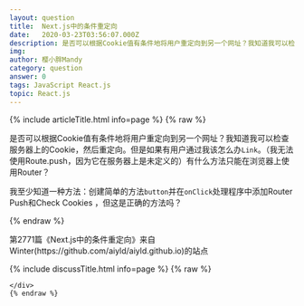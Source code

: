```yaml
---
layout: question
title:  Next.js中的条件重定向
date:   2020-03-23T03:56:07.000Z
description: 是否可以根据Cookie值有条件地将用户重定向到另一个网址？我知道我可以检查服务器上的Cookie，然后重定向。但是如果有用户通过我该怎么办Link。（我...
img: 
author: 樱小胖Mandy
category: question
answer: 0
tags: JavaScript React.js
topic: React.js
---
```

<div class="article-root">
  <div class="article">
    {% include articleTitle.html info=page %}
    {% raw %}
    <div class="article-content"><p><font style="vertical-align: inherit;"><font style="vertical-align: inherit;">是否可以根据Cookie值有条件地将用户重定向到另一个网址？</font><font style="vertical-align: inherit;">我知道我可以检查服务器上的Cookie，然后重定向。</font><font style="vertical-align: inherit;">但是如果有用户通过我该怎么办</font></font><code>Link</code><font style="vertical-align: inherit;"><font style="vertical-align: inherit;">。</font><font style="vertical-align: inherit;">（我无法使用Route.push，因为它在服务器上是未定义的）有什么方法只能在浏览器上使用Router？</font></font></p>

<p><font style="vertical-align: inherit;"><font style="vertical-align: inherit;">我至少知道一种方法：创建简单的方法</font></font><code>button</code><font style="vertical-align: inherit;"><font style="vertical-align: inherit;">并在</font></font><code>onClick</code><font style="vertical-align: inherit;"><font style="vertical-align: inherit;">处理程序中</font><font style="vertical-align: inherit;">添加Router Push和Check Cookies </font><font style="vertical-align: inherit;">，但这是正确的方法吗？</font></font></p></div>
    {% endraw %}
  </div>
  <p class="winter_mark">第2771篇《Next.js中的条件重定向》来自Winter(https://github.com/aiyld/aiyld.github.io)的站点</p>
  <div class="discuss-wrapper">
    {% include discussTitle.html info=page %}
    {% raw %}
    <div class="discuss-list">
    
    </div>
    {% endraw %}
  </div>
<div>
